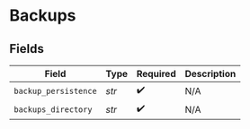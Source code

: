 # Backups


## Fields

| Field                | Type                 | Required             | Description          |
| -------------------- | -------------------- | -------------------- | -------------------- |
| `backup_persistence` | *str*                | :heavy_check_mark:   | N/A                  |
| `backups_directory`  | *str*                | :heavy_check_mark:   | N/A                  |